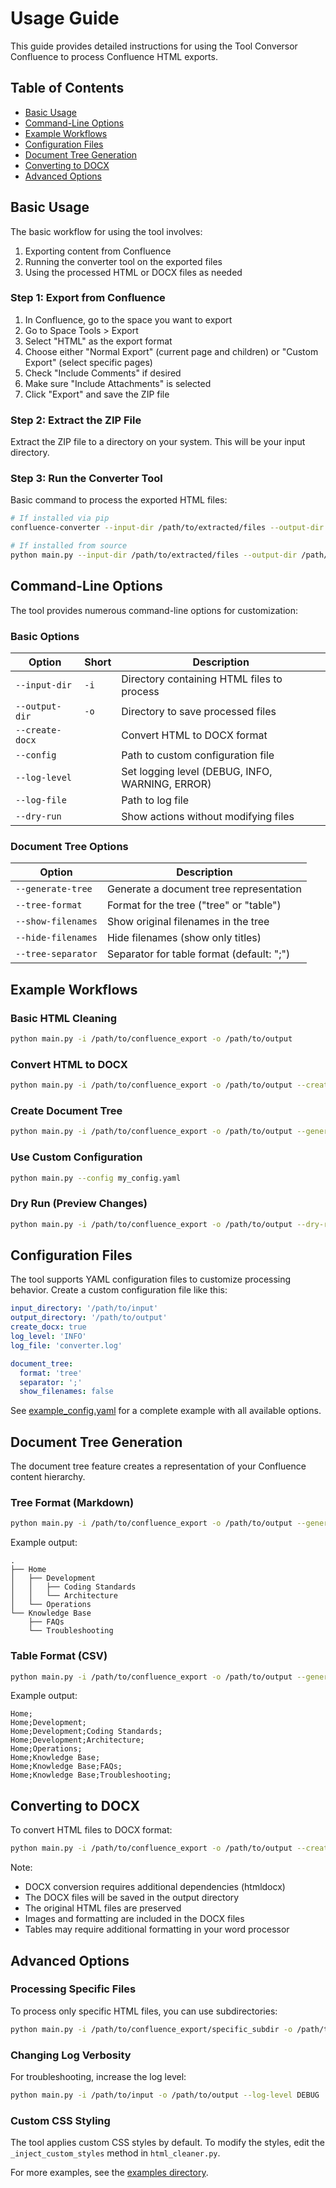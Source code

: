 # Usage Guide

This guide provides detailed instructions for using the Tool Conversor Confluence to process Confluence HTML exports.

## Table of Contents

- [Basic Usage](#basic-usage)
- [Command-Line Options](#command-line-options)
- [Example Workflows](#example-workflows)
- [Configuration Files](#configuration-files)
- [Document Tree Generation](#document-tree-generation)
- [Converting to DOCX](#converting-to-docx)
- [Advanced Options](#advanced-options)

## Basic Usage

The basic workflow for using the tool involves:

1. Exporting content from Confluence
2. Running the converter tool on the exported files
3. Using the processed HTML or DOCX files as needed

### Step 1: Export from Confluence

1. In Confluence, go to the space you want to export
2. Go to Space Tools > Export
3. Select "HTML" as the export format
4. Choose either "Normal Export" (current page and children) or "Custom Export" (select specific pages)
5. Check "Include Comments" if desired
6. Make sure "Include Attachments" is selected
7. Click "Export" and save the ZIP file

### Step 2: Extract the ZIP File

Extract the ZIP file to a directory on your system. This will be your input directory.

### Step 3: Run the Converter Tool

Basic command to process the exported HTML files:

```bash
# If installed via pip
confluence-converter --input-dir /path/to/extracted/files --output-dir /path/to/output

# If installed from source
python main.py --input-dir /path/to/extracted/files --output-dir /path/to/output
```

## Command-Line Options

The tool provides numerous command-line options for customization:

### Basic Options

| Option | Short | Description |
|--------|-------|-------------|
| `--input-dir` | `-i` | Directory containing HTML files to process |
| `--output-dir` | `-o` | Directory to save processed files |
| `--create-docx` | | Convert HTML to DOCX format |
| `--config` | | Path to custom configuration file |
| `--log-level` | | Set logging level (DEBUG, INFO, WARNING, ERROR) |
| `--log-file` | | Path to log file |
| `--dry-run` | | Show actions without modifying files |

### Document Tree Options

| Option | Description |
|--------|-------------|
| `--generate-tree` | Generate a document tree representation |
| `--tree-format` | Format for the tree ("tree" or "table") |
| `--show-filenames` | Show original filenames in the tree |
| `--hide-filenames` | Hide filenames (show only titles) |
| `--tree-separator` | Separator for table format (default: ";") |

## Example Workflows

### Basic HTML Cleaning

```bash
python main.py -i /path/to/confluence_export -o /path/to/output
```

### Convert HTML to DOCX

```bash
python main.py -i /path/to/confluence_export -o /path/to/output --create-docx
```

### Create Document Tree

```bash
python main.py -i /path/to/confluence_export -o /path/to/output --generate-tree
```

### Use Custom Configuration

```bash
python main.py --config my_config.yaml
```

### Dry Run (Preview Changes)

```bash
python main.py -i /path/to/confluence_export -o /path/to/output --dry-run
```

## Configuration Files

The tool supports YAML configuration files to customize processing behavior. Create a custom configuration file like this:

```yaml
input_directory: '/path/to/input'
output_directory: '/path/to/output'
create_docx: true
log_level: 'INFO'
log_file: 'converter.log'

document_tree:
  format: 'tree'
  separator: ';'
  show_filenames: false
```

See [example_config.yaml](../examples/custom_config.yaml) for a complete example with all available options.

## Document Tree Generation

The document tree feature creates a representation of your Confluence content hierarchy.

### Tree Format (Markdown)

```bash
python main.py -i /path/to/confluence_export -o /path/to/output --generate-tree --tree-format tree
```

Example output:

```
.
├── Home
│   ├── Development
│   │   ├── Coding Standards
│   │   └── Architecture
│   └── Operations
└── Knowledge Base
    ├── FAQs
    └── Troubleshooting
```

### Table Format (CSV)

```bash
python main.py -i /path/to/confluence_export -o /path/to/output --generate-tree --tree-format table
```

Example output:

```
Home;
Home;Development;
Home;Development;Coding Standards;
Home;Development;Architecture;
Home;Operations;
Home;Knowledge Base;
Home;Knowledge Base;FAQs;
Home;Knowledge Base;Troubleshooting;
```

## Converting to DOCX

To convert HTML files to DOCX format:

```bash
python main.py -i /path/to/confluence_export -o /path/to/output --create-docx
```

Note:

- DOCX conversion requires additional dependencies (htmldocx)
- The DOCX files will be saved in the output directory
- The original HTML files are preserved
- Images and formatting are included in the DOCX files
- Tables may require additional formatting in your word processor

## Advanced Options

### Processing Specific Files

To process only specific HTML files, you can use subdirectories:

```bash
python main.py -i /path/to/confluence_export/specific_subdir -o /path/to/output
```

### Changing Log Verbosity

For troubleshooting, increase the log level:

```bash
python main.py -i /path/to/input -o /path/to/output --log-level DEBUG
```

### Custom CSS Styling

The tool applies custom CSS styles by default. To modify the styles, edit the `_inject_custom_styles` method in `html_cleaner.py`.

For more examples, see the [examples directory](../examples/).
